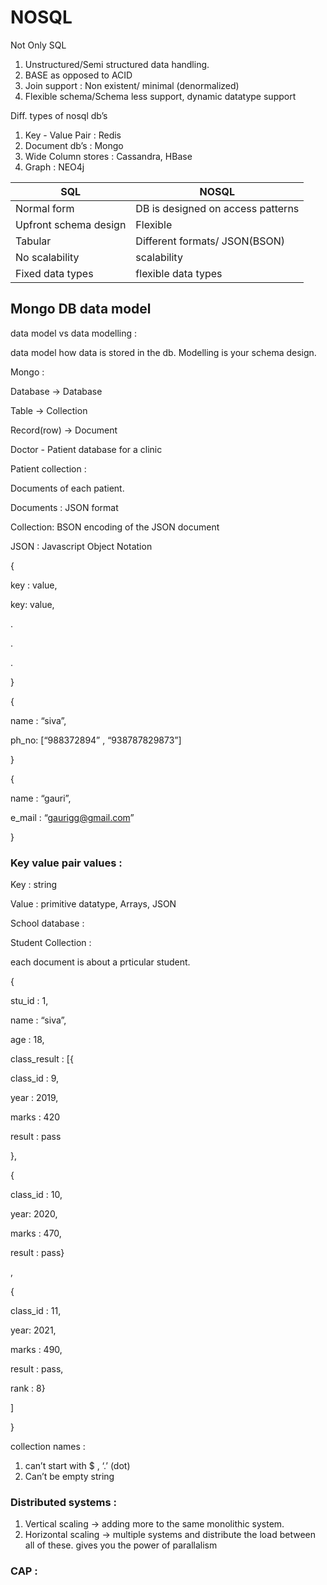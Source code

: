 # NOSQL

Not Only SQL

1. Unstructured/Semi structured data handling.
2. BASE as opposed to ACID
3. Join support : Non existent/ minimal (denormalized)
4. Flexible schema/Schema less support, dynamic datatype support

Diff. types of nosql db’s

1. Key - Value Pair : Redis
2. Document db’s : Mongo
3. Wide Column stores : Cassandra, HBase
4. Graph : NEO4j 

| SQL | NOSQL |
| --- | --- |
| Normal form | DB is designed on access patterns |
| Upfront schema design  | Flexible |
| Tabular | Different formats/ JSON(BSON) |
| No scalability  | scalability |
| Fixed data types | flexible data types |

## Mongo DB data model

data model vs data modelling :

data model how data is stored in the db. Modelling is your schema design.

Mongo : 

Database → Database

Table → Collection

Record(row) → Document

Doctor - Patient database for a clinic 

Patient collection :

Documents of each patient.

Documents  : JSON format

Collection: BSON encoding of the JSON document

JSON :  Javascript Object Notation

{

key : value,

key: value,

.

.

.

}

{

name : “siva”,

ph_no: [“988372894” , “938787829873”]

}

{

name : “gauri”,

e_mail : “gaurigg@gmail.com”

}

### Key value pair values :

Key : string

Value : primitive datatype, Arrays, JSON

School database :

Student Collection :

each document is about a prticular student.

{

stu_id : 1,

name : “siva”,

age : 18,

class_result : [{

class_id : 9,

year : 2019,

marks : 420

result : pass

},

{

class_id : 10,

year: 2020,

marks : 470,

result : pass}

,

{

class_id : 11,

year: 2021,

marks : 490,

result : pass,

rank : 8}

]

}

collection names :

1. can’t start with $ , ‘.’ (dot)
2. Can’t be empty string

### Distributed systems :

1. Vertical scaling → adding more to the same monolithic system.
2. Horizontal scaling → multiple systems and distribute the load between all of these. gives you the power of parallalism

### CAP :